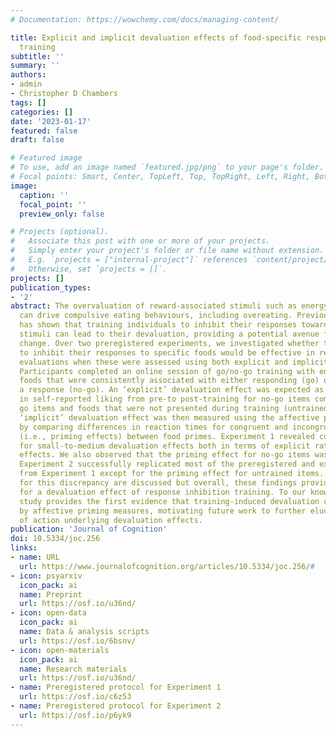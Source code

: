 ```yaml
---
# Documentation: https://wowchemy.com/docs/managing-content/

title: Explicit and implicit devaluation effects of food-specific response inhibition
  training
subtitle: ''
summary: ''
authors:
- admin
- Christopher D Chambers
tags: []
categories: []
date: '2023-01-17'
featured: false
draft: false

# Featured image
# To use, add an image named `featured.jpg/png` to your page's folder.
# Focal points: Smart, Center, TopLeft, Top, TopRight, Left, Right, BottomLeft, Bottom, BottomRight.
image:
  caption: ''
  focal_point: ''
  preview_only: false

# Projects (optional).
#   Associate this post with one or more of your projects.
#   Simply enter your project's folder or file name without extension.
#   E.g. `projects = ["internal-project"]` references `content/project/deep-learning/index.md`.
#   Otherwise, set `projects = []`.
projects: []
publication_types:
- '2'
abstract: The overvaluation of reward-associated stimuli such as energy-dense foods
  can drive compulsive eating behaviours, including overeating. Previous research
  has shown that training individuals to inhibit their responses towards appetitive
  stimuli can lead to their devaluation, providing a potential avenue for behaviour
  change. Over two preregistered experiments, we investigated whether training participants
  to inhibit their responses to specific foods would be effective in reducing their
  evaluations when these were assessed using both explicit and implicit measures.
  Participants completed an online session of go/no-go training with energy-dense
  foods that were consistently associated with either responding (go) or inhibiting
  a response (no-go). An ‘explicit’ devaluation effect was expected as a reduction
  in self-reported liking from pre-to post-training for no-go items compared to both
  go items and foods that were not presented during training (untrained items). An
  ‘implicit’ devaluation effect was then measured using the affective priming paradigm,
  by comparing differences in reaction times for congruent and incongruent trials
  (i.e., priming effects) between food primes. Experiment 1 revealed conclusive evidence
  for small-to-medium devaluation effects both in terms of explicit ratings and priming
  effects. We also observed that the priming effect for no-go items was close to zero.
  Experiment 2 successfully replicated most of the preregistered and exploratory outcomes
  from Experiment 1 except for the priming effect for untrained items. Potential explanations
  for this discrepancy are discussed but overall, these findings provide further support
  for a devaluation effect of response inhibition training. To our knowledge, our
  study provides the first evidence that training-induced devaluation can be captured
  by affective priming measures, motivating future work to further elucidate the mechanisms
  of action underlying devaluation effects.
publication: 'Journal of Cognition'
doi: 10.5334/joc.256
links:
- name: URL
  url: https://www.journalofcognition.org/articles/10.5334/joc.256/#
- icon: psyarxiv
  icon_pack: ai
  name: Preprint
  url: https://osf.io/u36nd/
- icon: open-data
  icon_pack: ai
  name: Data & analysis scripts
  url: https://osf.io/6bsnv/
- icon: open-materials
  icon_pack: ai
  name: Research materials
  url: https://osf.io/u36nd/
- name: Preregistered protocol for Experiment 1
  url: https://osf.io/c6z53
- name: Preregistered protocol for Experiment 2
  url: https://osf.io/p6yk9
---
```

